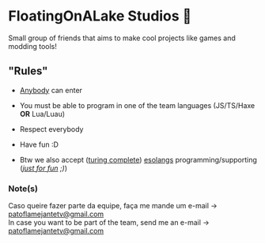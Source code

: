 <!-- AVISO/WARNING -->
<!-- 
Caso queire fazer parte da equipe, faça me mande uma mensagem no Discord -> @patoflamejantetv (sem tags)
In case you want too be part of the team, send me an DM on Discord -> @patoflamejantetv (no tags)
-->
<!-- AVISO/WARNING -->
# FloatingOnALake Studios 🤽

Small group of friends that aims to make cool projects like games and modding tools!

## "Rules"

- [Anybody](https://www.worldometers.info/) can enter
- You must be able to program in one of the team languages (JS/TS/Haxe **OR** Lua/Luau)
- Respect everybody
- Have fun :D

- Btw we also accept ([turing complete](https://en.wikipedia.org/wiki/Turing_completeness)) [esolangs](https://esolangs.org/wiki/Esoteric_programming_language) programming/supporting (_[just for fun](https://justforfunnoreally.dev/) ;)_)

### Note(s)

Caso queire fazer parte da equipe, faça me mande um e-mail -> patoflamejantetv@gmail.com<br>
In case you want to be part of the team, send me an e-mail -> patoflamejantetv@gmail.com
